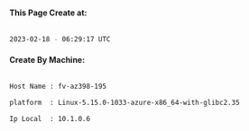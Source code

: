 
   
#### This Page Create at:

```bash

2023-02-18 - 06:29:17 UTC

```

#### Create By Machine:

```bash

Host Name : fv-az398-195

platform  : Linux-5.15.0-1033-azure-x86_64-with-glibc2.35

Ip Local  : 10.1.0.6

```

